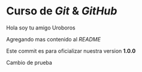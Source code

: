 # Curso de _Git_ & _GitHub_

Hola soy tu amigo Uroboros

Agregando mas contenido al _README_

Este commit es para oficializar nuestra version **1.0.0**

Cambio de prueba
